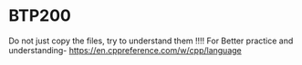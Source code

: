 # BTP200
Do not just copy the files, try to understand them !!!!
     For Better practice and understanding- https://en.cppreference.com/w/cpp/language
